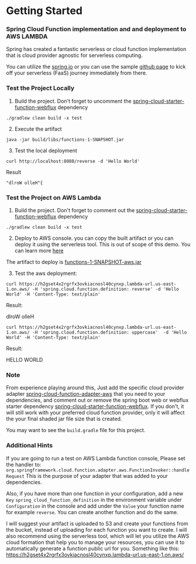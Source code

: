 # Getting Started

### Spring Cloud Function implementation and and deployment to AWS LAMBDA

Spring has created a fantastic serverless or cloud function implementation that is cloud provider agnostic 
for serverless computing.

You can utilize the [spring.io](https://spring.io/serverless) or you can use the sample 
[github page](https://github.com/spring-cloud/spring-cloud-function/tree/main) to kick off your
serverless (FaaS) journey immediately from there.

### Test the Project Locally

1. Build the project. Don't forget to uncomment the [spring-cloud-starter-function-webflux]() dependency

`./gradlew clean build -x test`

2. Execute the artifact

`java -jar build/libs/functions-1-SNAPSHOT.jar`

3. Test the local deployment

`curl http://localhost:8080/reverse -d 'Hello World'`

Result

`"dlroW olleH"{`


### Test the Project on AWS  Lambda

1. Build the project. Don't forget to comment out the [spring-cloud-starter-function-webflux]() dependency

`./gradlew clean build -x test`

2. Deploy to AWS console. you can copy the built artifact or you can deploy it using the serverless tool. This is out 
of scope of this demo. You can learn more [here](https://www.serverless.com/framework/docs/getting-started)

The artifact to deploy is [functions-1-SNAPSHOT-aws.jar]()

3. Test the aws deployment:

`curl https://h2gset4x2rgrfx3ovkiacnosl40cynxp.lambda-url.us-east-1.on.aws/ -H 'spring.cloud.function.definition: reverse'
-d 'Hello World' -H 'Content-Type: text/plain'`

Result:

dlroW olleH

`curl https://h2gset4x2rgrfx3ovkiacnosl40cynxp.lambda-url.us-east-1.on.aws/ -H 'spring.cloud.function.definition: uppercase' 
-d 'Hello World' -H 'Content-Type: text/plain'`

Result:

HELLO WORLD


### Note
From experience playing around this, Just add the specific cloud provider adapter [spring-cloud-function-adapter-aws]() 
that you need to your dependencies, and comment out or remove the spring boot web or webflux starter dependency 
[spring-cloud-starter-function-webflux](). 
If you don't, it will still work with your preferred cloud function provider, only it will affect the your final shaded
jar file size that is created.

You may want to see the `build.gradle` file for this project.

### Additional Hints

If you are going to run a test on AWS Lambda function console, Please set the handler to:`
org.springframework.cloud.function.adapter.aws.FunctionInvoker::handleRequest` This is the purpose of your adapter that 
was added to your dependencies. 

Also, if you have more than one function in your configuration, add a new `Key` 
`spring_cloud_function_definition` in the environment variable under `Configuration` in the console and add under the 
`Value` your function name for example `reverse`. You can create another function and do the same.

I will suggest your artifact is uploaded to S3 and create your functions from the bucket, instead of uploading for 
each function you want to create. I will also recommend using the serverless tool, which will let you utilize the 
AWS cloud formation that help you to manage your resources, you can use it to automatically generate a function public 
url for you. Something like this: https://h2gset4x2rgrfx3ovkiacnosl40cynxp.lambda-url.us-east-1.on.aws/ 



